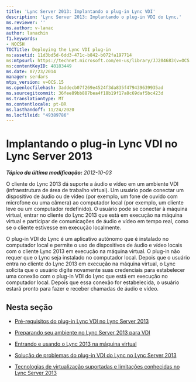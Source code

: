 ```yaml
---
title: 'Lync Server 2013: Implantando o plug-in Lync VDI'
description: 'Lync Server 2013: Implantando o plug-in VDI do Lync.'
ms.reviewer: ''
ms.author: v-lanac
author: lanachin
f1.keywords:
- NOCSH
TOCTitle: Deploying the Lync VDI plug-in
ms:assetid: 11d3bd5d-6dd3-471c-b842-b072fa197714
ms:mtpsurl: https://technet.microsoft.com/en-us/library/JJ204683(v=OCS.15)
ms:contentKeyID: 48183449
ms.date: 07/23/2014
manager: serdars
mtps_version: v=OCS.15
ms.openlocfilehash: 3addecb07f269e4524f3da835f479439639935ad
ms.sourcegitcommit: 36fee89bb887bea4f18b19f17a8c69daf5bc423d
ms.translationtype: MT
ms.contentlocale: pt-BR
ms.lasthandoff: 11/24/2020
ms.locfileid: "49389786"
---
```

# <a name="deploying-the-lync-vdi-plug-in-in-lync-server-2013"></a>Implantando o plug-in Lync VDI no Lync Server 2013

<div data-xmlns="http://www.w3.org/1999/xhtml">

<div class="topic" data-xmlns="http://www.w3.org/1999/xhtml" data-msxsl="urn:schemas-microsoft-com:xslt" data-cs="https://msdn.microsoft.com/">

<div data-asp="https://msdn2.microsoft.com/asp">



</div>

<div id="mainSection">

<div id="mainBody">

<span> </span>

_**Tópico da última modificação:** 2012-10-03_

O cliente do Lync 2013 dá suporte a áudio e vídeo em um ambiente VDI (infraestrutura de área de trabalho virtual). Um usuário pode conectar um dispositivo de áudio ou de vídeo (por exemplo, um fone de ouvido com microfone ou uma câmera) ao computador local (por exemplo, um cliente leve ou um computador redefinido). O usuário pode se conectar à máquina virtual, entrar no cliente do Lync 2013 que está em execução na máquina virtual e participar de comunicações de áudio e vídeo em tempo real, como se o cliente estivesse em execução localmente.

O plug-in VDI do Lync é um aplicativo autônomo que é instalado no computador local e permite o uso de dispositivos de áudio e vídeo locais com o cliente Lync 2013 em execução na máquina virtual. O plug-in não requer que o Lync seja instalado no computador local. Depois que o usuário entra no cliente do Lync 2013 em execução na máquina virtual, o Lync solicita que o usuário digite novamente suas credenciais para estabelecer uma conexão com o plug-in VDI do Lync que está em execução no computador local. Depois que essa conexão for estabelecida, o usuário estará pronto para fazer e receber chamadas de áudio e vídeo.

<div>

## <a name="in-this-section"></a>Nesta seção

  - [Pré-requisitos do plug-in Lync VDI no Lync Server 2013](lync-server-2013-lync-vdi-plug-in-prerequisites.md)

  - [Preparando seu ambiente no Lync Server 2013 para VDI](lync-server-2013-preparing-your-environment-for-vdi.md)

  - [Entrando e usando o Lync 2013 na máquina virtual](lync-server-2013-signing-in-and-using-lync-2013-on-the-virtual-machine.md)

  - [Solução de problemas do plug-in VDI do Lync no Lync Server 2013](lync-server-2013-troubleshooting-the-lync-vdi-plug-in.md)

  - [Tecnologias de virtualização suportadas e limitações conhecidas no Lync Server 2013](lync-server-2013-supported-virtualization-technologies-and-known-limitations.md)

</div>

</div>

<span> </span>

</div>

</div>

</div>

